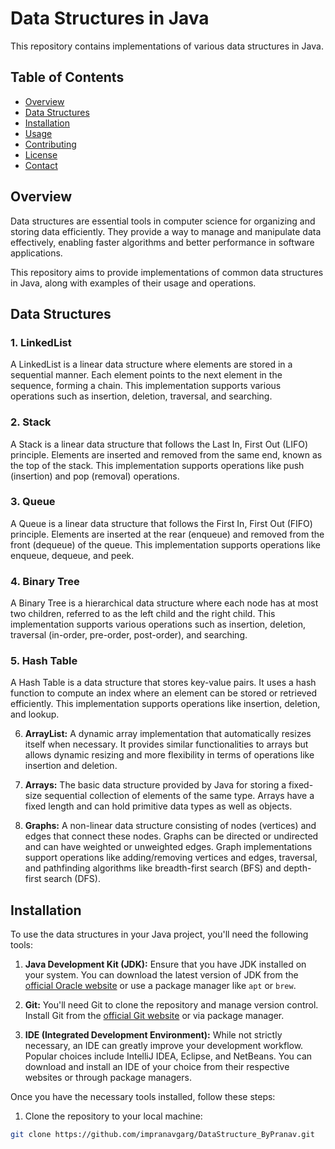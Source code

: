 # Data Structures in Java

This repository contains implementations of various data structures in Java.

## Table of Contents

- [Overview](#overview)
- [Data Structures](#data-structures)
- [Installation](#installation)
- [Usage](#usage)
- [Contributing](#contributing)
- [License](#license)
- [Contact](#contact)

## Overview

Data structures are essential tools in computer science for organizing and storing data efficiently. They provide a way to manage and manipulate data effectively, enabling faster algorithms and better performance in software applications.

This repository aims to provide implementations of common data structures in Java, along with examples of their usage and operations.

## Data Structures

### 1. LinkedList

A LinkedList is a linear data structure where elements are stored in a sequential manner. Each element points to the next element in the sequence, forming a chain. This implementation supports various operations such as insertion, deletion, traversal, and searching.

### 2. Stack

A Stack is a linear data structure that follows the Last In, First Out (LIFO) principle. Elements are inserted and removed from the same end, known as the top of the stack. This implementation supports operations like push (insertion) and pop (removal) operations.

### 3. Queue

A Queue is a linear data structure that follows the First In, First Out (FIFO) principle. Elements are inserted at the rear (enqueue) and removed from the front (dequeue) of the queue. This implementation supports operations like enqueue, dequeue, and peek.

### 4. Binary Tree

A Binary Tree is a hierarchical data structure where each node has at most two children, referred to as the left child and the right child. This implementation supports various operations such as insertion, deletion, traversal (in-order, pre-order, post-order), and searching.

### 5. Hash Table

A Hash Table is a data structure that stores key-value pairs. It uses a hash function to compute an index where an element can be stored or retrieved efficiently. This implementation supports operations like insertion, deletion, and lookup.

6. **ArrayList:** A dynamic array implementation that automatically resizes itself when necessary. It provides similar functionalities to arrays but allows dynamic resizing and more flexibility in terms of operations like insertion and deletion.

7. **Arrays:** The basic data structure provided by Java for storing a fixed-size sequential collection of elements of the same type. Arrays have a fixed length and can hold primitive data types as well as objects.

8. **Graphs:** A non-linear data structure consisting of nodes (vertices) and edges that connect these nodes. Graphs can be directed or undirected and can have weighted or unweighted edges. Graph implementations support operations like adding/removing vertices and edges, traversal, and pathfinding algorithms like breadth-first search (BFS) and depth-first search (DFS).


## Installation

To use the data structures in your Java project, you'll need the following tools:

1. **Java Development Kit (JDK):** Ensure that you have JDK installed on your system. You can download the latest version of JDK from the [official Oracle website](https://www.oracle.com/java/technologies/javase-jdk15-downloads.html) or use a package manager like `apt` or `brew`.

2. **Git:** You'll need Git to clone the repository and manage version control. Install Git from the [official Git website](https://git-scm.com/downloads) or via package manager.

3. **IDE (Integrated Development Environment):** While not strictly necessary, an IDE can greatly improve your development workflow. Popular choices include IntelliJ IDEA, Eclipse, and NetBeans. You can download and install an IDE of your choice from their respective websites or through package managers.

Once you have the necessary tools installed, follow these steps:

1. Clone the repository to your local machine:

```bash
git clone https://github.com/impranavgarg/DataStructure_ByPranav.git
